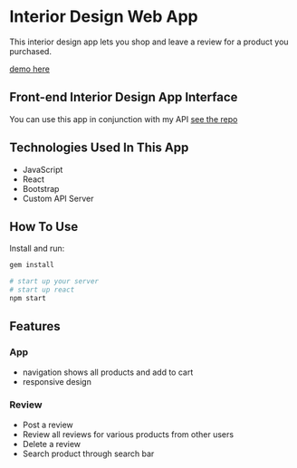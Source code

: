 # Interior Design Web App

This interior design app lets you shop and leave a review for a product you purchased.

[demo here](https://github.com/sereyatiampati/End-of-Phase-3--Project--client)

## Front-end Interior Design App Interface

You can use this app in conjunction with my API [see the repo](https://github.com/sereyatiampati/End-of-Phase-3-Project--Server-api)

## Technologies Used In This App

- JavaScript
- React
- Bootstrap
- Custom API Server

## How To Use

Install and run:

```sh
gem install

# start up your server
# start up react
npm start

```
## Features

### App

- navigation shows all products and add to cart
- responsive design

### Review

- Post a review
- Review all reviews for various products from other users 
- Delete a review
- Search product through search bar
